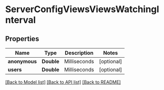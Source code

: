 # ServerConfigViewsViewsWatchingInterval

## Properties
Name | Type | Description | Notes
------------ | ------------- | ------------- | -------------
**anonymous** | **Double** | Milliseconds | [optional] 
**users** | **Double** | Milliseconds | [optional] 

[[Back to Model list]](../README.md#documentation-for-models) [[Back to API list]](../README.md#documentation-for-api-endpoints) [[Back to README]](../README.md)


